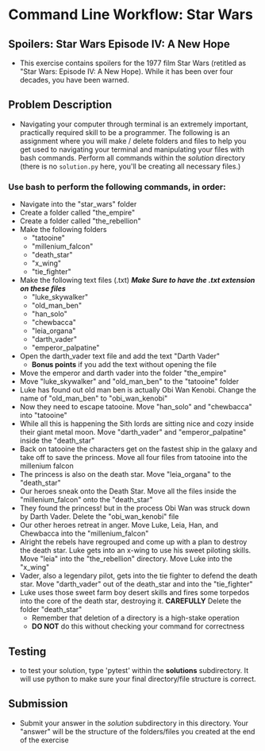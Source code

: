 # Command Line Workflow: Star Wars

## Spoilers: Star Wars Episode IV: A New Hope
* This exercise contains spoilers for the 1977 film Star Wars (retitled as "Star Wars: Episode IV: A New Hope). While it has been over four decades, you have been warned.

## Problem Description
* Navigating your computer through terminal is an extremely important, practically required skill to be a programmer. The following is an assignment where you will make / delete folders and files to help you get used to navigating your terminal and manipulating your files with bash commands. Perform all commands within the *solution* directory (there is no `solution.py` here, you'll be creating all necessary files.)

### Use bash to perform the following commands, in order:
* Navigate into the "star_wars" folder
* Create a folder called "the_empire"
* Create a folder called "the_rebellion"
* Make the following folders
	* "tatooine"
	* "millenium_falcon"
	* "death_star"
	* "x_wing"
	* "tie_fighter"
* Make the following text files (.txt) ***Make Sure to have the .txt extension on these files***
	* "luke_skywalker"
	* "old_man_ben"
	* "han_solo"
	* "chewbacca"
	* "leia_organa"
	* "darth_vader"
	* "emperor_palpatine"
* Open the darth_vader text file and add the text "Darth Vader"
	* **Bonus points** if you add the text without opening the file
* Move the emperor and darth vader into the folder "the_empire"
* Move "luke_skywalker" and "old_man_ben" to the "tatooine" folder
* Luke has found out old man ben is actually Obi Wan Kenobi. Change the name of "old_man_ben" to "obi_wan_kenobi"
* Now they need to escape tatooine. Move "han_solo" and "chewbacca" into "tatooine"
* While all this is happening the Sith lords are sitting nice and cozy inside their giant metal moon. Move "darth_vader" and "emperor_palpatine" inside the "death_star"
* Back on tatooine the characters get on the fastest ship in the galaxy and take off to save the princess. Move all four files from tatooine into the millenium falcon
* The princess is also on the death star. Move "leia_organa" to the "death_star"
* Our heroes sneak onto the Death Star. Move all the files inside the "millenium_falcon" onto the "death_star" 
* They found the princess! but in the process Obi Wan was struck down by Darth Vader. Delete the "obi_wan_kenobi" file 
* Our other heroes retreat in anger. Move Luke, Leia, Han, and Chewbacca into the "millenium_falcon"
* Alright the rebels have regrouped and come up with a plan to destroy the death star. Luke gets into an x-wing to use his sweet piloting skills. Move "leia" into the "the_rebellion" directory. Move Luke into the "x_wing"
* Vader, also a legendary pilot, gets into the tie fighter to defend the death star. Move "darth_vader" out of the death_star and into the "tie_fighter"
* Luke uses those sweet farm boy desert skills and fires some torpedos into the core of the death star, destroying it. **CAREFULLY** Delete the folder "death_star"
	* Remember that deletion of a directory is a high-stake operation
	* **DO NOT** do this without checking your command for correctness

## Testing
* to test your solution, type 'pytest' within the **solutions** subdirectory. It will use python to make sure your final directory/file structure is correct.

## Submission
* Submit your answer in the *solution* subdirectory in this directory. Your "answer" will be the structure of the folders/files you created at the end of the exercise
